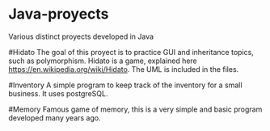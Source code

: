 # Java-proyects
Various distinct proyects developed in Java

#Hidato
The goal of this proyect is to practice GUI and inheritance topics, such as polymorphism. Hidato is a game, explained here https://en.wikipedia.org/wiki/Hidato. The UML is included in the files.

#Inventory
A simple program to keep track of the inventory for a small business. It uses postgreSQL.

#Memory 
Famous game of memory, this is a very simple and basic program developed many years ago.
